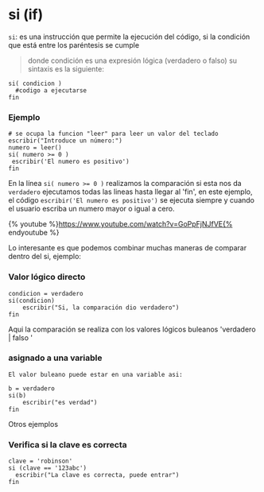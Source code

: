 # si (if)
`si`: es una instrucción que permite la ejecución del código, si la condición que está entre los paréntesis se cumple
> donde condición es una expresión lógica (verdadero o falso)
su sintaxis es la siguiente:

```
si( condicion )
  #codigo a ejecutarse
fin
```
### Ejemplo








```
# se ocupa la funcion "leer" para leer un valor del teclado
escribir("Introduce un número:")
numero = leer()
si( numero >= 0 )
 escribir('El numero es positivo') 
fin
```
En la línea `si( numero >= 0 )` realizamos la comparación si esta nos da `verdadero` ejecutamos todas las lineas hasta llegar al 'fin', en este ejemplo, el código `escribir('El numero es positivo')` se ejecuta siempre y cuando el usuario escriba un numero mayor o igual a cero.

{% youtube %}https://www.youtube.com/watch?v=GoPpFjNJfVE{% endyoutube %}

Lo interesante es que podemos combinar muchas maneras de comparar dentro del si, ejemplo: 

### Valor lógico directo
```
condicion = verdadero
si(condicion)
    escribir("Si, la comparación dio verdadero")
fin
```
Aqui la comparación se realiza con los valores lógicos buleanos 'verdadero | falso '   


### asignado a una variable
```
El valor buleano puede estar en una variable asi: 

b = verdadero
si(b)
    escribir("es verdad")
fin
```
Otros ejemplos

### Verifica si la clave es correcta
```
clave = 'robinson'
si (clave == '123abc') 
  escribir("La clave es correcta, puede entrar")
fin
```



